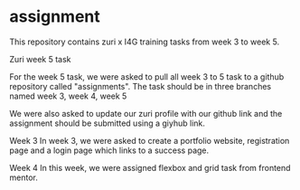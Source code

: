 # assignment
This repository contains zuri x I4G training tasks from week 3 to week 5.

Zuri week 5 task

For the week 5 task, we were asked to pull all week 3 to 5 task to a github repository called "assignments". The task should be in three branches named week 3, week 4, week 5

We were also asked to update our zuri profile with our github link and the assignment should be submitted using a giyhub link.

Week 3
In week 3, we were asked to create a portfolio website, registration page and a login page which links to a success page. 

Week 4 
In this week, we were assigned flexbox and grid task from frontend mentor. 

